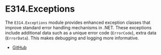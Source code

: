 # E314.Exceptions

The `E314.Exceptions` module provides enhanced exception classes that improve standard error handling mechanisms in .NET. These exceptions include additional data such as a unique error code (`ErrorCode`), extra data (`ErrorData`). This makes debugging and logging more informative.

- [GitHub](https://github.com/epishev-m/e314-exceptions)
